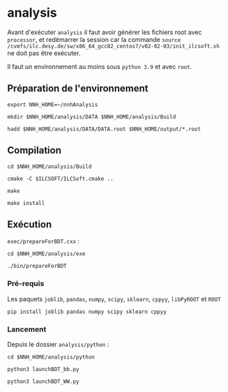 # analysis 

Avant d'exécuter `analysis` il faut avoir générer les fichiers root avec `processor`, et redémarrer la session car la commande 
`source /cvmfs/ilc.desy.de/sw/x86_64_gcc82_centos7/v02-02-03/init_ilcsoft.sh`
ne doit pas être exécuter. 

Il faut un environnement au moins sous `python 3.9` et avec `root`.

## Préparation de l'environnement
```
export NNH_HOME=~/nnhAnalysis
```
```
mkdir $NNH_HOME/analysis/DATA $NNH_HOME/analysis/Build
```
```
hadd $NNH_HOME/analysis/DATA/DATA.root $NNH_HOME/output/*.root
```
## Compilation
```
cd $NNH_HOME/analysis/Build
```
```
cmake -C $ILCSOFT/ILCSoft.cmake ..
```
```
make
```
```
make install
```
## Exécution 
`exec/prepareForBDT.cxx` :
```
cd $NNH_HOME/analysis/exe
```
```
./bin/prepareForBDT
```
### Pré-requis 
Les paquets `joblib`, `pandas`, `numpy`, `scipy`, `sklearn`, `cppyy`, `libPyROOT` et `ROOT`
```
pip install joblib pandas numpy scipy sklearn cppyy
```
### Lancement
Depuis le dossier `analysis/python` :
```
cd $NNH_HOME/analysis/python
```
```
python3 launchBDT_bb.py
```
```
python3 launchBDT_WW.py
```
